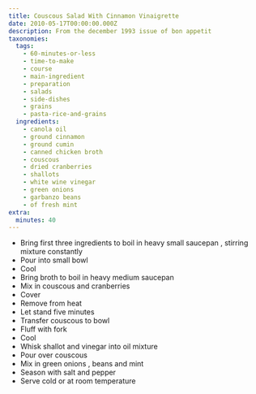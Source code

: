 ```yaml
---
title: Couscous Salad With Cinnamon Vinaigrette
date: 2010-05-17T00:00:00.000Z
description: From the december 1993 issue of bon appetit
taxonomies:
  tags:
    - 60-minutes-or-less
    - time-to-make
    - course
    - main-ingredient
    - preparation
    - salads
    - side-dishes
    - grains
    - pasta-rice-and-grains
  ingredients:
    - canola oil
    - ground cinnamon
    - ground cumin
    - canned chicken broth
    - couscous
    - dried cranberries
    - shallots
    - white wine vinegar
    - green onions
    - garbanzo beans
    - of fresh mint
extra:
  minutes: 40
---
```

 - Bring first three ingredients to boil in heavy small saucepan , stirring mixture constantly
 - Pour into small bowl
 - Cool
 - Bring broth to boil in heavy medium saucepan
 - Mix in couscous and cranberries
 - Cover
 - Remove from heat
 - Let stand five minutes
 - Transfer couscous to bowl
 - Fluff with fork
 - Cool
 - Whisk shallot and vinegar into oil mixture
 - Pour over couscous
 - Mix in green onions , beans and mint
 - Season with salt and pepper
 - Serve cold or at room temperature

